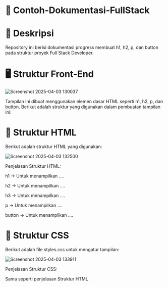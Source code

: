 # 📌 Contoh-Dokumentasi-FullStack

# 📖 Deskripsi
Repository ini berisi dokumentasi progress membuat h1, h2, p, dan button pada struktur proyek Full Stack Developer.

# 🖥️ Struktur Front-End
![Screenshot 2025-04-03 130037](https://github.com/user-attachments/assets/91f5459d-e8b3-4e5e-9e48-c5ecf0271019)

Tampilan ini dibuat menggunakan elemen dasar HTML seperti h1, h2, p, dan button. Berikut adalah struktur yang digunakan dalam pembuatan tampilan ini:

# 📜 Struktur HTML
Berikut adalah struktur HTML yang digunakan:

![Screenshot 2025-04-03 132500](https://github.com/user-attachments/assets/6846dbd7-5d1c-442c-82d3-657d1f9bcc45)

Penjelasan Struktur HTML:

h1 → Untuk menampilkan ....

h2 → Untuk menampilkan ....

h3 → Untuk menampilkan ....

p → Untuk menampilkan ....

button → Untuk menampilkan ....

# 🎨 Struktur CSS
Berikut adalah file styles.css untuk mengatur tampilan:

![Screenshot 2025-04-03 133911](https://github.com/user-attachments/assets/59a57866-c815-4db2-8f99-c6afcd275ed7)

Penjelasan Struktur CSS:

Sama seperti penjelasan Struktur HTML





